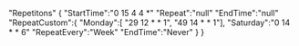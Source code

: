 "Repetitons" {
    "StartTime":"0 15 4 4 *"
    "Repeat":"null"
    "EndTime":"null"
    "RepeatCustom":{
        "Monday":[
            "29 12 * * 1", 
            "49 14 * * 1"],
        "Saturday":"0 14 * * 6"
        "RepeatEvery":"Week"
        "EndTime":"Never"
    }
}
